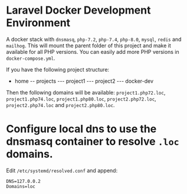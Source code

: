 # Laravel Docker Development Environment

A docker stack with `dnsmasq`, `php-7.2`, `php-7.4`, `php-8.0`, `mysql`, `redis` and `mailhog`. This will mount the parent folder of this project and make it available for all PHP versions. You can easily add more PHP versions in `docker-compose.yml`.

If you have the following project structure:
- home
-- projects
--- project1
--- project2
--- docker-dev

Then the following domains will be available: `project1.php72.loc`, `project1.php74.loc`, `project1.php80.loc`, `project2.php72.loc`, `project2.php74.loc` and `project2.php80.loc`.

# Configure local dns to use the dnsmasq container to resolve `.loc` domains.
Edit `/etc/systemd/resolved.conf` and append:
```
DNS=127.0.0.2
Domains=loc
```


